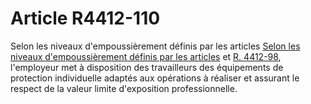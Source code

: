 # Article R4412-110

Selon les niveaux d'empoussièrement définis par les articles [Selon les niveaux d'empoussièrement définis par les articles][1] et [R. 4412-98][2], l'employeur met à disposition des travailleurs des équipements de protection individuelle adaptés aux opérations à réaliser et assurant le respect de la valeur limite d'exposition professionnelle.

 [1]: /affichCodeArticle.do?cidTexte=LEGITEXT000006072050&idArticle=LEGIARTI000018490575&dateTexte=&categorieLien=cid
 [2]: /affichCodeArticle.do?cidTexte=LEGITEXT000006072050&idArticle=LEGIARTI000030822745&dateTexte=&categorieLien=id